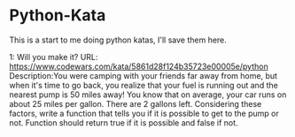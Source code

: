 # Python-Kata
This is a start to me doing python katas, I'll save them here.

1: Will you make it?
    URL: https://www.codewars.com/kata/5861d28f124b35723e00005e/python
    Description:You were camping with your friends far away from home, but when it's time to go back, you realize that your fuel is running out and the nearest pump is 50 miles away! You know that on average, your car runs on about 25 miles per gallon. There are 2 gallons left.
    Considering these factors, write a function that tells you if it is possible to get to the pump or not.
    Function should return true if it is possible and false if not.